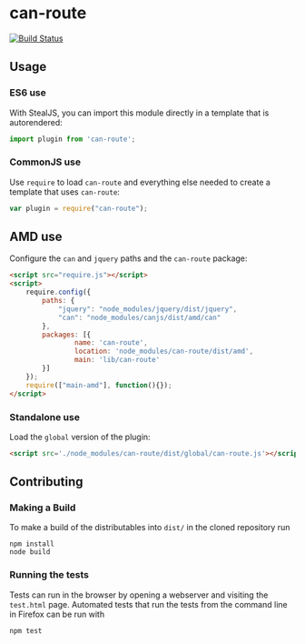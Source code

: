 # can-route

[![Build Status](https://travis-ci.org/canjs/can-route.png?branch=master)](https://travis-ci.org/canjs/can-route)



## Usage

### ES6 use

With StealJS, you can import this module directly in a template that is autorendered:

```js
import plugin from 'can-route';
```

### CommonJS use

Use `require` to load `can-route` and everything else
needed to create a template that uses `can-route`:

```js
var plugin = require("can-route");
```

## AMD use

Configure the `can` and `jquery` paths and the `can-route` package:

```html
<script src="require.js"></script>
<script>
	require.config({
	    paths: {
	        "jquery": "node_modules/jquery/dist/jquery",
	        "can": "node_modules/canjs/dist/amd/can"
	    },
	    packages: [{
		    	name: 'can-route',
		    	location: 'node_modules/can-route/dist/amd',
		    	main: 'lib/can-route'
	    }]
	});
	require(["main-amd"], function(){});
</script>
```

### Standalone use

Load the `global` version of the plugin:

```html
<script src='./node_modules/can-route/dist/global/can-route.js'></script>
```

## Contributing

### Making a Build

To make a build of the distributables into `dist/` in the cloned repository run

```
npm install
node build
```

### Running the tests

Tests can run in the browser by opening a webserver and visiting the `test.html` page.
Automated tests that run the tests from the command line in Firefox can be run with

```
npm test
```
